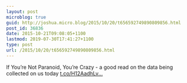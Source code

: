 ```yaml
---
layout: post
microblog: true
guid: http://joshua.micro.blog/2015/10/20/t656592749890809856.html
post_id: 36836
date: 2015-10-21T09:08:05+1100
lastmod: 2019-07-30T17:41:27+1100
type: post
url: /2015/10/20/t656592749890809856.html
---
```

If You’re Not Paranoid, You’re Crazy - a good read on the data being collected on us today [t.co/H12AadhLv...](https://t.co/H12AadhLvO)
